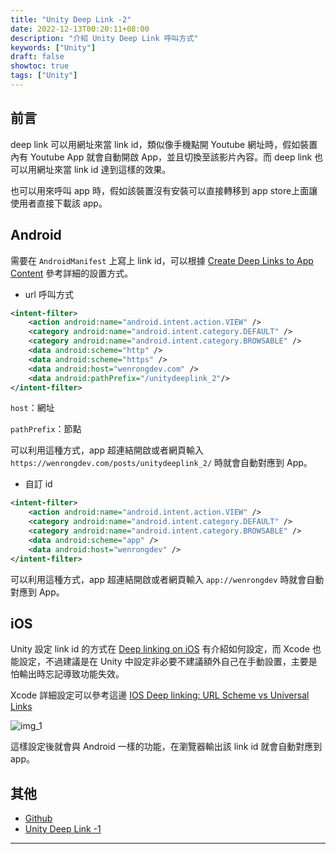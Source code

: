 ```yaml
---
title: "Unity Deep Link -2"
date: 2022-12-13T00:20:11+08:00
description: "介紹 Unity Deep Link 呼叫方式"
keywords: ["Unity"]
draft: false
showtoc: true
tags: ["Unity"]
---
```


## 前言

deep link 可以用網址來當 link id，類似像手機點開 Youtube 網址時，假如裝置內有 Youtube App 就會自動開啟 App，並且切換至該影片內容。而 deep link 也可以用網址來當 link id 達到這樣的效果。

也可以用來呼叫 app 時，假如該裝置沒有安裝可以直接轉移到 app store上面讓使用者直接下載該 app。

## Android

需要在 `AndroidManifest` 上寫上 link id，可以根據 [Create Deep Links to App Content][dl_android] 參考詳細的設置方式。

* url 呼叫方式

```xml
<intent-filter>
    <action android:name="android.intent.action.VIEW" />
    <category android:name="android.intent.category.DEFAULT" />
    <category android:name="android.intent.category.BROWSABLE" />
    <data android:scheme="http" />
    <data android:scheme="https" />
    <data android:host="wenrongdev.com" />
    <data android:pathPrefix="/unitydeeplink_2"/>
</intent-filter>
```

`host`：網址

`pathPrefix`：節點

可以利用這種方式，app 超連結開啟或者網頁輸入 `https://wenrongdev.com/posts/unitydeeplink_2/` 時就會自動對應到 App。

* 自訂 id

```xml
<intent-filter>
    <action android:name="android.intent.action.VIEW" />
    <category android:name="android.intent.category.DEFAULT" />
    <category android:name="android.intent.category.BROWSABLE" />
    <data android:scheme="app" />
    <data android:host="wenrongdev" />
</intent-filter>
```

可以利用這種方式，app 超連結開啟或者網頁輸入 `app://wenrongdev` 時就會自動對應到 App。

## iOS

Unity 設定 link id 的方式在 [Deep linking on iOS][unitydl_ios] 有介紹如何設定，而 Xcode 也能設定，不過建議是在 Unity 中設定非必要不建議額外自己在手動設置，主要是怕輸出時忘記導致功能失效。

Xcode 詳細設定可以參考這邊 [IOS Deep linking: URL Scheme vs Universal Links][dl_ios]

![img_1]

這樣設定後就會與 Android 一樣的功能，在瀏覽器輸出該 link id 就會自動對應到 app。

## 其他

* [Github][repo]
* [Unity Deep Link -1][blog-1]

______________________________________________________________________

[unitydl_ios]:https://docs.unity3d.com/Manual/deep-linking-ios.html
[dl_android]:https://developer.android.com/training/app-links/deep-linking
[dl_ios]:https://medium.com/wolox/ios-deep-linking-url-scheme-vs-universal-links-50abd3802f97
[img_1]:https://imgur.com/WIvC4gC.png
[blog-1]:https://wenrongdev.com/posts/unitydeeplink_1/
[repo]:https://github.com/WenRongDev/Unity-DeepLink
